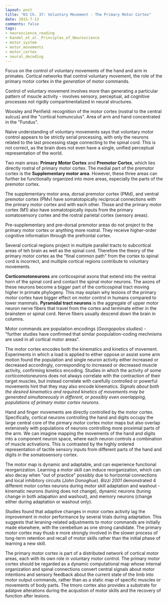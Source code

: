 ```yaml
---
layout: post
title: "KS Ch. 37: Voluntary Movement - The Primary Motor Cortex" 
date: 2015-7-13
comments: false
tags:
- neuroscience_reading
- Kandel_et_al._Principles_of_Neuroscience
- motor_system
- motor_movements
- motor_cortex
- neural_decoding
---
```

Focus on the control of voluntary movements of the hand and arm in primates. Cortical networks that control voluntary movement, the role of the primary motor cortex in the *generation* of motor commands.

Control of voluntary movement involves more than generating a particular pattern of msucle activity - involves sensory, perceptual, ad cognitive processes not rigidly compartmentalized in neural structures.

Woosley and Penfield: recognition of the motor cortex (rostral to the central sulcus) and the "cortical homunculus". Area of arm and hand concentrated in the "Fundus".

Naive understanding of voluntary movements says that voluntary motor control appears to be strictly serial processing, with only the neurons related to the last processing stage connecting to the spinal cord. This is not correct, as the brain does not even have a single, unified perceptual representation of the world.

Two main areas: **Primary Motor Cortex** and **Premotor Cortex**, which lies directly rostral of primary motor cortex. The medial part of the premotor cortex is the **Supplementary motor area**. However, these three areas can further be functionally organized into more areas, especially the parts of the premotor cortex.

The supplementary motor area, dorsal premotor cortex (PMd), and ventral premotor cortex (PMv) have somatotopically reciprocal connections with the primary motor cortex and with each other. Those and the primary motor cortex (M1) also have somatotopically inputs from the primary somatosensory cortex and the rostral parietal cortex (sensory areas).

Pre-supplementary and pre-dorsal premotor areas do not project to the primary motor cortex or anything more rostral. They receive higher-order cognitive information through the prefrontal cortex.

Several cortical regions project in multiple parallel tracts to subcortical areas of teh brain as well as the spinal cord. Therefore the theory of the primary motor cortex as the "final common path" from the cortex to spinal cord is incorrect, and multiple cortical regions contribute to voluntary movements.

**Corticomotoneurons** are corticospinal axons that extend into the ventral horn of the spinal cord and contact the spinal motor neurons. The axons of these neurons become a bigger part of the corticospinal tract moving higher in primate phylogeny. This may explain why lesions of the primary motor cortex have bigger effect on motor control in humans compared to lower mammals. **Pyramidal tract neurons** is the aggregate of upper motor neuron nerve fibers that travel from the cortex and terminate either in the brainstem or spinal cord. Nerve fibers usually descend down the brain in columns.

Motor commands are population encodings (*Georgopolos studies*) - "further studies have confirmed that similar poopulation-coding mechnisms are used in all cortical motor areas".

The motor cortex encodes both the kinematics and kinetics of movement. Experiments in which a load is applied to either oppose or assist some arm motion found the population and single neuron activity either increased or decreased accordingly, corresponding to increased or decreased muscle activity, confirming kinetics encoding. Studies in which the activity of some corticomotoneurons does not always correlate with the contraction of their target muscles, but instead correlate with carefully controlled or powerful movements hint that they may also encode kinematics. *Signals about both the desired kinematics and required kinetics of movements may be generated simultaneously in different, or possibly even overlapping, populations of primary motor cortex neurons*.

Hand and finger movements are directly controlled by the motor cortex. Specifically, cortical neurons controlling the hand and digits occupy the large central core of the pirmary motor cortex motor maps but also overlap extensively with populations of neurons controlling more proximial parts of the arm. We can imagine mapping the movements of the hand and digits into a component neuron space, where each neuron controls a combination of muscle activations. This is contrasted by the highly ordered representation of tactile sensory inputs from different parts of the hand and digits in the somatosensory cortex.

The motor map is dynamic and adaptable, and can experience functional reorganization. Learning a motor skill can induce reorganization, which can also decay when "out of practice" possibly due to horizontal connections and local inhibitory circuits (*John Donoghue*). *Bizzi 2001* demonstrated 4 different motor cortex neurons during motor skill adaptation and washout - kinematic neurons (tuning does not change), dynamic neurons (tuning change in both adapation and washout), and memory neurons (change either during adaptation or washout only).

Studies found that adaptive changes in motor cortex activity lag the improvement in motor performance by several trials during adaptation. This suggests that leraning-related adjustments to motor commands are initially made elsewhere, with the cerebellum as one strong candidate. The primary motor cortex may thusb e more strongly involved in the slower process of long-term retention and recall of motor skills rather than the initial phase of learning a new skill.

The primary motor cortex is part of a distributed network of cortical motor areas, each with its own role in voluntary motor control. The primary motor cortex should be regarded as a dynamic computational map whose internal organization and spinal connections convert central signals about motor intentions and sensory feedback about the current state of the limb into motor output commands, rather than as a static map of specific muscles or movements of body parts. The tmoro cortex also provides a substrate for adatpve alterations during the acqustion of motor skills and the recovery of function after lesions.

